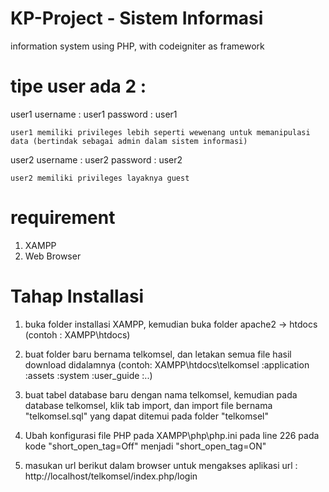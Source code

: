 # KP-Project - Sistem Informasi
information system using PHP, with codeigniter as framework

# tipe user ada 2 :

user1
	username : user1
	password : user1
	
	user1 memiliki privileges lebih seperti wewenang untuk memanipulasi data (bertindak sebagai admin dalam sistem informasi)
	
user2
	username : user2
	password : user2
	
	user2 memiliki privileges layaknya guest
	
	

# requirement
1. XAMPP
2. Web Browser

# Tahap Installasi
1. buka folder installasi XAMPP, kemudian buka folder apache2 -> htdocs 
	(contoh : XAMPP\htdocs\)
2. buat folder baru bernama telkomsel, dan letakan semua file hasil download didalamnya
	(contoh: XAMPP\htdocs\telkomsel
									\:application
									 :assets
									 :system
									 :user_guide
									 :..)
3. buat tabel database baru dengan nama telkomsel, kemudian pada database telkomsel, klik tab import, dan import file bernama "telkomsel.sql"
	yang dapat ditemui pada folder "telkomsel"
	
4. Ubah konfigurasi file PHP pada XAMPP\php\php.ini pada line 226 pada kode "short_open_tag=Off" menjadi "short_open_tag=ON"
	
5. masukan url berikut dalam browser untuk mengakses aplikasi 
	url : http://localhost/telkomsel/index.php/login
